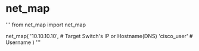 # net_map

'''
from net_map import net_map


net_map(
    '10.10.10.10',  # Target Switch's IP or Hostname(DNS)
    'cisco_user'    # Username
)
'''

